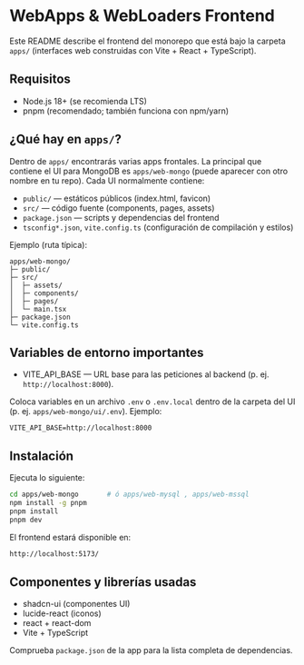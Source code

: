 # WebApps & WebLoaders Frontend

Este README describe el frontend del monorepo que está bajo la carpeta `apps/` (interfaces web construidas con Vite + React + TypeScript).

## Requisitos

- Node.js 18+ (se recomienda LTS)
- pnpm (recomendado; también funciona con npm/yarn)

## ¿Qué hay en `apps/`?

Dentro de `apps/` encontrarás varias apps frontales. La principal que contiene el UI para MongoDB es `apps/web-mongo` (puede aparecer con otro nombre en tu repo). Cada UI normalmente contiene:

- `public/` — estáticos públicos (index.html, favicon)
- `src/` — código fuente (components, pages, assets)
- `package.json` — scripts y dependencias del frontend
- `tsconfig*.json`, `vite.config.ts` (configuración de compilación y estilos)

Ejemplo (ruta típica):

```
apps/web-mongo/
├─ public/
├─ src/
│  ├─ assets/
│  ├─ components/
│  ├─ pages/
│  └─ main.tsx
├─ package.json
└─ vite.config.ts
```

## Variables de entorno importantes

- VITE_API_BASE — URL base para las peticiones al backend (p. ej. `http://localhost:8000`).

Coloca variables en un archivo `.env` o `.env.local` dentro de la carpeta del UI (p. ej. `apps/web-mongo/ui/.env`). Ejemplo:

```
VITE_API_BASE=http://localhost:8000
```

## Instalación

Ejecuta lo siguiente:

```bash
cd apps/web-mongo       # ó apps/web-mysql , apps/web-mssql    
npm install -g pnpm
pnpm install
pnpm dev
```
El frontend estará disponible en:
```bash
http://localhost:5173/
```

## Componentes y librerías usadas

- shadcn-ui (componentes UI)
- lucide-react (iconos)
- react + react-dom
- Vite + TypeScript

Comprueba `package.json` de la app para la lista completa de dependencias.
